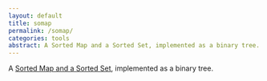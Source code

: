 ```yaml
---
layout: default
title: somap
permalink: /somap/
categories: tools
abstract: A Sorted Map and a Sorted Set, implemented as a binary tree.
---
```

A [Sorted Map and a Sorted Set](https://www.npmjs.com/package/somap), implemented as a binary tree.


